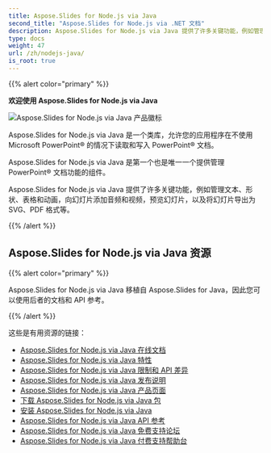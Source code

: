 ```yaml
---
title: Aspose.Slides for Node.js via Java
second_title: "Aspose.Slides for Node.js via .NET 文档"
description: Aspose.Slides for Node.js via Java 提供了许多关键功能，例如管理文本、形状、表格和动画，向幻灯片添加音频和视频，预览幻灯片，以及将幻灯片导出为 SVG、PDF 格式等。
type: docs
weight: 47
url: /zh/nodejs-java/
is_root: true
---
```


{{% alert color="primary" %}}

**欢迎使用 Aspose.Slides for Node.js via Java**

![Aspose.Slides for Node.js via Java 产品徽标](aspose_slides-for-nodejs-via-java.png)

Aspose.Slides for Node.js via Java 是一个类库，允许您的应用程序在不使用 Microsoft PowerPoint® 的情况下读取和写入 PowerPoint® 文档。

Aspose.Slides for Node.js via Java 是第一个也是唯一一个提供管理 PowerPoint® 文档功能的组件。

Aspose.Slides for Node.js via Java 提供了许多关键功能，例如管理文本、形状、表格和动画，向幻灯片添加音频和视频，预览幻灯片，以及将幻灯片导出为 SVG、PDF 格式等。

{{% /alert %}}

## Aspose.Slides for Node.js via Java 资源

{{% alert color="primary" %}}

Aspose.Slides for Node.js via Java 移植自 Aspose.Slides for Java，因此您可以使用后者的文档和 API 参考。

{{% /alert %}}

这些是有用资源的链接：

- [Aspose.Slides for Node.js via Java 在线文档](/slides/zh/java/developer-guide/)
- [Aspose.Slides for Node.js via Java 特性](/slides/zh/nodejs-java/features-overview/)
- [Aspose.Slides for Node.js via Java 限制和 API 差异](/slides/zh/nodejs-java/limitations-and-api-differences/)
- [Aspose.Slides for Node.js via Java 发布说明](https://releases.aspose.com/slides/nodejs-java/release-notes/)
- [Aspose.Slides for Node.js via Java 产品页面](https://products.aspose.com/slides/nodejs-java/)
- [下载 Aspose.Slides for Node.js via Java 包](https://releases.aspose.com/slides/nodejs-java/)
- [安装 Aspose.Slides for Node.js via Java](/slides/zh/nodejs-java/installation/)
- [Aspose.Slides for Node.js via Java API 参考](https://reference.aspose.com/slides/nodejs-java/)
- [Aspose.Slides for Node.js via Java 免费支持论坛](https://forum.aspose.com/c/slides/11)
- [Aspose.Slides for Node.js via Java 付费支持帮助台](https://helpdesk.aspose.com/)